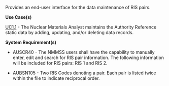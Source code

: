 Provides an end-user interface for the data maintenance of RIS pairs.

**Use Case(s)**

<a href="https://dev.azure.com/Link-Technologies/NMMSS%20Requirements/_workitems/edit/10/" target="_blank">UC1.1</a> - The Nuclear Materials Analyst maintains the Authority Reference static data by adding, updating, and/or deleting data records.

**System Requirement(s)**

- AUSCR40 - The NMMSS users shall have the capability to manually enter, edit and search for RIS pair information. The following information will be included for RIS pairs: RIS 1 and RIS 2.

- AUBSN105 - Two RIS Codes denoting a pair. Each pair is listed twice within the file to indicate reciprocal order.